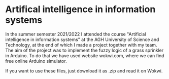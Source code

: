 # Artifical intelligence in information systems
In the summer semester 2021/2022 I attended the course "Artificial intelligence in information systems" at the AGH University of Science and Technology, at the end of which I made a project together with my team. The aim of the project was to implement the fuzzy logic of a grass sprinkler in Arduino. To do that we have used website wokwi.com, where we can find free online Arduino simulator.

If you want to use these files, just download it as .zip and read it on Wokwi.

